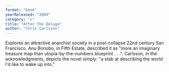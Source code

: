 ```yaml
---
format: "book"
yearReleased: "2004"
category: "c"
title: "After the Deluge"
author: "Chris Carlsson"
---
```

Explores an attractive anarchist society in a post-collapse 22nd  century San Francisco. Anu Bonobo, in  Fifth Estate,  described it as "more an imaginary treasure map than  utopia-by-the-numbers blueprint . . .". Carlsson, in the acknowledgments,  depicts the novel simply: "a stab at describing the world I'd like to wake up  into."
 